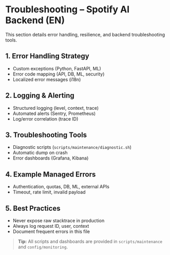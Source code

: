 # Troubleshooting – Spotify AI Backend (EN)

This section details error handling, resilience, and backend troubleshooting tools.

## 1. Error Handling Strategy
- Custom exceptions (Python, FastAPI, ML)
- Error code mapping (API, DB, ML, security)
- Localized error messages (i18n)

## 2. Logging & Alerting
- Structured logging (level, context, trace)
- Automated alerts (Sentry, Prometheus)
- Log/error correlation (trace ID)

## 3. Troubleshooting Tools
- Diagnostic scripts (`scripts/maintenance/diagnostic.sh`)
- Automatic dump on crash
- Error dashboards (Grafana, Kibana)

## 4. Example Managed Errors
- Authentication, quotas, DB, ML, external APIs
- Timeout, rate limit, invalid payload

## 5. Best Practices
- Never expose raw stacktrace in production
- Always log request ID, user, context
- Document frequent errors in this file

> **Tip:** All scripts and dashboards are provided in `scripts/maintenance` and `config/monitoring`.
